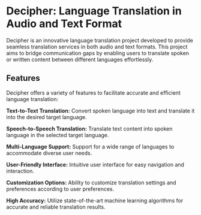 # Decipher: Language Translation in Audio and Text Format
Decipher is an innovative language translation project developed to provide seamless translation services in both audio and text formats. This project aims to bridge communication gaps by enabling users to translate spoken or written content between different languages effortlessly.

## Features

Decipher offers a variety of features to facilitate accurate and efficient language translation:

**Text-to-Text Translation:** Convert spoken language into text and translate it into the desired target language.

**Speech-to-Speech Translation:** Translate text content into spoken language in the selected target language.

**Multi-Language Support:** Support for a wide range of languages to accommodate diverse user needs.

**User-Friendly Interface:** Intuitive user interface for easy navigation and interaction.

**Customization Options:** Ability to customize translation settings and preferences according to user preferences.

**High Accuracy:** Utilize state-of-the-art machine learning algorithms for accurate and reliable translation results.
